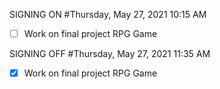 SIGNING ON
#Thursday, May 27, 2021 10:15 AM
- [ ] Work on final project RPG Game



SIGNING OFF
#Thursday, May 27, 2021 11:35 AM
- [x] Work on final project RPG Game